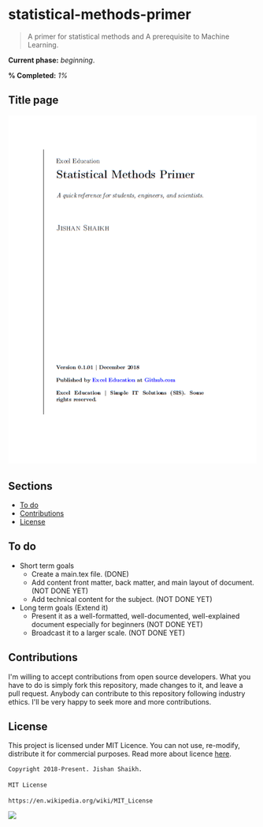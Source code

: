 # statistical-methods-primer
> A primer for statistical methods and A prerequisite to Machine Learning. 

**Current phase:** *beginning*.

**% Completed:** *1%*

## Title page

![](https://github.com/Jishanshaikh4/statistical-methods-primer/blob/master/Sample-images/Title-page-1.png)

## Sections
- [To do](https://github.com/Jishanshaikh4/statistical-methods-primer/blob/master/README.md#to-do)
- [Contributions](https://github.com/Jishanshaikh4/statistical-methods-primer/blob/master/README.md#contributions)
- [License](https://github.com/Jishanshaikh4/statistical-methods-primer/blob/master/README.md#license)

## To do
- Short term goals
  - Create a main.tex file. (DONE)
  - Add content front matter, back matter, and main layout of document. (NOT DONE YET)
  - Add technical content for the subject. (NOT DONE YET)
- Long term goals (Extend it)
  - Present it as a well-formatted, well-documented, well-explained document especially for beginners (NOT DONE YET)
  - Broadcast it to a larger scale. (NOT DONE YET)

## Contributions
I'm willing to accept contributions from open source developers. What you have to do is simply fork this repository, made changes to it, and leave a pull request. Anybody can contribute to this repository following industry ethics. I'll be very happy to seek more and more contributions.

## License
This project is licensed under MIT Licence. You can not use, re-modify, distribute it for commercial purposes. Read more about licence [here](https://en.wikipedia.org/wiki/MIT_License).

    Copyright 2018-Present. Jishan Shaikh.

    MIT License

    https://en.wikipedia.org/wiki/MIT_License

![](https://upload.wikimedia.org/wikipedia/commons/f/f8/License_icon-mit-88x31-2.svg)
